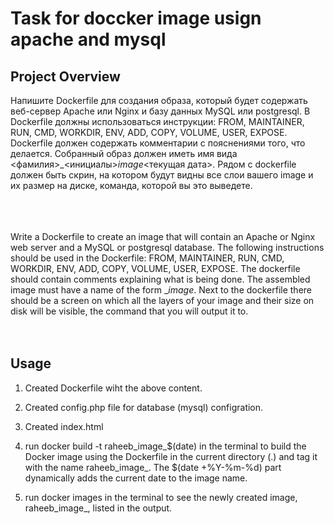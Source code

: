 # Task for doccker image usign apache and mysql


## Project Overview

Напишите Dockerfile для создания образа, который будет содержать веб-сервер Apache или Nginx и базу данных MySQL или postgresql. В Dockerfile должны использоваться инструкции: FROM, MAINTAINER, RUN, CMD, WORKDIR, ENV, ADD, COPY, VOLUME, USER, EXPOSE.
Dockerfile должен содержать комментарии с пояснениями того, что делается. 
Собранный образ должен иметь имя вида <фамилия>_<инициалы>_image_<текущая дата>. Рядом с dockerfile должен быть скрин, на котором будут видны все слои вашего image и их размер на диске, команда, которой вы это выведете.<br><br><br><br>




Write a Dockerfile to create an image that will contain an Apache or Nginx web server and a MySQL or postgresql database. The following instructions should be used in the Dockerfile: FROM, MAINTAINER, RUN, CMD, WORKDIR, ENV, ADD, COPY, VOLUME, USER, EXPOSE.
The dockerfile should contain comments explaining what is being done.
The assembled image must have a name of the form <surname>_<initials>_image_<current date>. Next to the dockerfile there should be a screen on which all the layers of your image and their size on disk will be visible, the command that you will output it to.<br><br><br>
  
  
  
  
  
  ## Usage
 
  1. Created Dockerfile wiht the above content.
  
  2. Created config.php file for database (mysql) configration.
  3. Created index.html
  4. run docker build -t raheeb_image_$(date)  in the terminal to  build the Docker image using the Dockerfile in the current directory (.) and tag it with the name raheeb_image_<current date>. The $(date +%Y-%m-%d) part dynamically adds the current date to the image name.
  
  5. run docker images in the terminal to see the newly created image, raheeb_image_<current date>, listed in the output.



